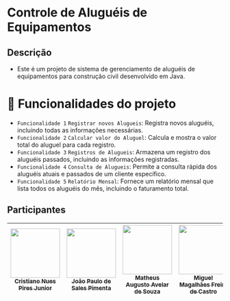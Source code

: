 # Controle de Aluguéis de Equipamentos


## Descrição

- Este é um projeto de sistema de gerenciamento de aluguéis de equipamentos para construção civil desenvolvido em Java.

# :hammer: Funcionalidades do projeto

- `Funcionalidade 1` `Registrar novos Alugueis`: Registra novos aluguéis, incluindo todas as informações necessárias.
- `Funcionalidade 2` `Calcular valor do Aluguel`: Calcula e mostra o valor total do aluguel para cada registro.
- `Funcionalidade 3` `Registros de Alugueis`: Armazena um registro dos aluguéis passados, incluindo as informações registradas.
- `Funcionalidade 4` `Consulta de Alugueis`: Permite a consulta rápida dos aluguéis atuais e passados de um cliente específico.
- `Funcionalidade 5` `Relatório Mensal`: Fornece um relatório mensal que lista todos os aluguéis do mês, incluindo o faturamento total.

## Participantes

| [<img loading="lazy" src="https://avatars.githubusercontent.com/u/94191626?v=4" width=115><br><sub>Cristiano Nues Pires Junior</sub>](https://github.com/CristianoJunior0) |  [<img loading="lazy" src="https://avatars.githubusercontent.com/u/43764756?v=4" width=115><br><sub>João Paulo de Sales Pimenta</sub>](https://github.com/jotapesalles) | [<img loading="lazy" src="https://avatars.githubusercontent.com/u/85370066?v=4" width=115><br><sub>Matheus Augusto Avelar de Souza</sub>](https://github.com/MatheusBear) |  [<img loading="lazy" src="https://avatars.githubusercontent.com/u/104601913?v=4" width=115><br><sub>Miguel Magalhães Freire de Castro</sub>](https://github.com/MiguelMagCastro) |  [<img loading="lazy" src="https://avatars.githubusercontent.com/u/76066419?v=4" width=115><br><sub>Ryann Victor De Almeida Parreira</sub>](https://github.com/ryannalmeida) | 
| :---: | :---: | :---: | :---: | :---: |
